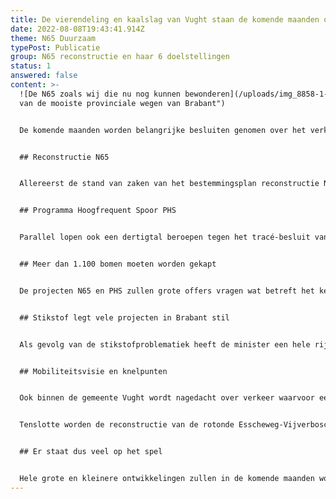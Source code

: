```yaml
---
title: De vierendeling en kaalslag van Vught staan de komende maanden op het spel
date: 2022-08-08T19:43:41.914Z
theme: N65 Duurzaam
typePost: Publicatie
group: N65 reconstructie en haar 6 doelstellingen
status: 1
answered: false
content: >-
  ![De N65 zoals wij die nu nog kunnen bewonderen](/uploads/img_8858-1-.jpg "Een
  van de mooiste provinciale wegen van Brabant")


  De komende maanden worden belangrijke besluiten genomen over het verkeer,  de verkeersveiligheid en het kappen van meer dan 1.100 bomen in de gemeente Vught.


  ## Reconstructie N65


  Allereerst de stand van zaken van het bestemmingsplan reconstructie N65. Ruim 30 beroepszaken  liggen bij de Raad van State (RvS) en deze zijn in april uitvoerig toegelicht door diverse partijen. Belangrijke redenen voor het aantekenen van beroepen waren de overschrijdingen van de stikstof- en fijnstof-normen en twijfel aan het bereiken van doelstellingen zoals verkeersveiligheid, doorstroming en algehele leefbaarheid. Inmiddels heeft de RvS laten weten niet voor oktober een oordeel te vellen in verband met de complexiteit. 


  ## Programma Hoogfrequent Spoor PHS


  Parallel lopen ook een dertigtal beroepen tegen het tracé-besluit van de treinverbinding tussen Utrecht en Eindhoven. De uitbreiding van het aantal treinen per uur en het groeiende goederenvervoer dat men door de woongebieden van o.a. ‘s-Hertogenbosch, Vught, Boxtel, wil gaan sturen, waren aanleiding het spoor ter hoogte van Vught te verbreden en deels te verdiepen. Daarvoor is dan ook nodig de kruising met de N65 om te draaien, dus niet de N65 onder het spoor door maar het spoor onder de N65 door. Ook in deze zaak bij de RvS is nog geen besluit genomen en mogelijk komt er een tweede zitting, de eerste zitting was 24-25 maart. Er is dus nog geen besluit en ook nog geen datum waarop dit zou kunnen komen.


  ## Meer dan 1.100 bomen moeten worden gekapt


  De projecten N65 en PHS zullen grote offers vragen wat betreft het kenmerkende eeuwenoude groen in Vught. Inmiddels ligt er een wat ons betreft voorbarige aanvraag voor kapvergunning van ruim 1.100 bomen. Op termijn worden in het totaal 2.000 bomen bedreigd. Deze kap zal het karakter van Vught voor de komende decennia dramatisch veranderen. De kaalslag wordt niet geloofwaardig gecompenseerd, zelfs al is de aannemer bereid sommige vervangende bomen 2 jaar eerder te planten. Dan blijven er nog tientallen jaren over voordat het oude aanzien enigszins is hersteld. Velen van ons zullen dat niet meer meemaken. 


  ## Stikstof legt vele projecten in Brabant stil


  Als gevolg van de stikstofproblematiek heeft de minister een hele rij projecten stilgelegd. Voor Brabant waren dat o.a. A58 (Tilburg - Eindhoven), A2 (verbreding van Deil tot Vught) en A59 (langs Waalwijk). De Provincie Noord-Brabant hoopt tenminste de A58 op de prioriteitenlijst te kunnen duwen, nodig voor de ontwikkeling van Brainport Eindhoven. Wat deze beperkingen met zich meebrengen voor Vught is ongewis.


  ## Mobiliteitsvisie en knelpunten


  Ook binnen de gemeente Vught wordt nagedacht over verkeer waarvoor een [mobiliteitsvisie](https://www.wijinvught.nl/mobiliteitsvisie/mobiliteitsvisie_nieuws/2271616.aspx) wordt ontwikkeld. Na 3 weken van participatie ligt er een ontwerp waarop iedereen kan reageren, maar  besluiten van de RvS over de N65 en PHS zouden hierop wel eens een grote invloed kunnen hebben.


  Tenslotte worden de reconstructie van de rotonde Esscheweg-Vijverboschweg en een inventarisatie van de gevaarlijkste knooppunten in Vught met voorrang aangepakt. 


  ## Er staat dus veel op het spel


  Hele grote en kleinere ontwikkelingen zullen in de komende maanden worden besloten en enkele in gang gezet. De toekomst van verkeer en verkeersveiligheid, en daarmee de leefbaarheid in onze gemeente, voor de komende decennia wordt binnenkort bepaald.
---
```

